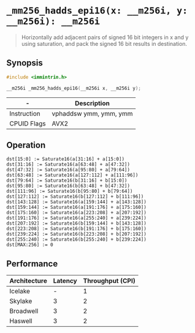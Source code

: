 `_mm256_hadds_epi16(x: __m256i, y: __m256i): __m256i`
=====================================================

> Horizontally add adjacent pairs of signed 16 bit integers in x and y using saturation, and pack the signed 16 bit results in destination.

## Synopsis

```c
#include <immintrin.h>

__m256i _mm256_hadds_epi16(__m256i x, __m256i y);
```

| -           | Description            |
| ----------- | ---------------------- |
| Instruction | vphaddsw ymm, ymm, ymm |
| CPUID Flags | AVX2                   |

## Operation

```
dst[15:0] := Saturate16(a[31:16] + a[15:0])
dst[31:16] := Saturate16(a[63:48] + a[47:32])
dst[47:32] := Saturate16(a[95:80] + a[79:64])
dst[63:48] := Saturate16(a[127:112] + a[111:96])
dst[79:64] := Saturate16(b[31:16] + b[15:0])
dst[95:80] := Saturate16(b[63:48] + b[47:32])
dst[111:96] := Saturate16(b[95:80] + b[79:64])
dst[127:112] := Saturate16(b[127:112] + b[111:96])
dst[143:128] := Saturate16(a[159:144] + a[143:128])
dst[159:144] := Saturate16(a[191:176] + a[175:160])
dst[175:160] := Saturate16(a[223:208] + a[207:192])
dst[191:176] := Saturate16(a[255:240] + a[239:224])
dst[207:192] := Saturate16(b[159:144] + b[143:128])
dst[223:208] := Saturate16(b[191:176] + b[175:160])
dst[239:224] := Saturate16(b[223:208] + b[207:192])
dst[255:240] := Saturate16(b[255:240] + b[239:224])
dst[MAX:256] := 0
```

## Performance

| Architecture | Latency | Throughput (CPI) |
| ------------ | ------- | ---------------- |
| Icelake      | -       | 1                |
| Skylake      | 3       | 2                |
| Broadwell    | 3       | 2                |
| Haswell      | 3       | 2                |
